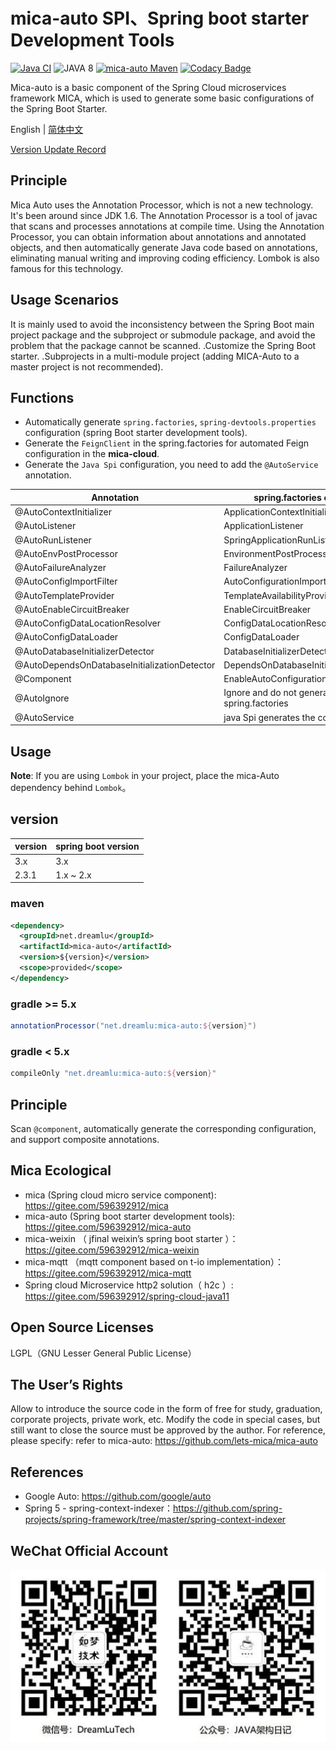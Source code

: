# mica-auto SPI、Spring boot starter Development Tools
[![Java CI](https://github.com/lets-mica/mica-auto/workflows/Java%20CI/badge.svg)](https://github.com/lets-mica/mica-auto/actions)
![JAVA 8](https://img.shields.io/badge/JDK-1.8+-brightgreen.svg)
[![mica-auto Maven](https://img.shields.io/maven-central/v/net.dreamlu/mica-auto.svg?style=flat-square)](https://mvnrepository.com/artifact/net.dreamlu/mica-auto)
[![Codacy Badge](https://app.codacy.com/project/badge/Grade/681f9f08bc3d4b799f843eb2ff8be287)](https://www.codacy.com/gh/lets-mica/mica-auto/dashboard?utm_source=github.com&amp;utm_medium=referral&amp;utm_content=lets-mica/mica-auto&amp;utm_campaign=Badge_Grade)

Mica-auto is a basic component of the Spring Cloud microservices framework MICA, which is used to generate some basic configurations of the Spring Boot Starter.

English | [简体中文](README.md)

[Version Update Record](CHANGELOG.md)

## Principle
Mica Auto uses the Annotation Processor, which is not a new technology. It's been around since JDK 1.6. The Annotation Processor is a tool of javac that scans and processes annotations at compile time. Using the Annotation Processor, you can obtain information about annotations and annotated objects, and then automatically generate Java code based on annotations, eliminating manual writing and improving coding efficiency. Lombok is also famous for this technology.

## Usage Scenarios
It is mainly used to avoid the inconsistency between the Spring Boot main project package and the subproject or submodule package, and avoid the problem that the package cannot be scanned.
.Customize the Spring Boot starter.
.Subprojects in a multi-module project (adding MICA-Auto to a master project is not recommended).

## Functions
- Automatically generate `spring.factories`, `spring-devtools.properties` configuration (spring Boot starter development tools).
- Generate the `FeignClient` in the spring.factories for automated Feign configuration in the **mica-cloud**. 
- Generate the `Java Spi` configuration, you need to add the `@AutoService` annotation.

| Annotation                      | spring.factories or Spi key     |
| ------------------------------- | ------------------------------- |
| @AutoContextInitializer         | ApplicationContextInitializer   |
| @AutoListener                   | ApplicationListener             |
| @AutoRunListener                | SpringApplicationRunListener    |
| @AutoEnvPostProcessor           | EnvironmentPostProcessor        |
| @AutoFailureAnalyzer            | FailureAnalyzer                 |
| @AutoConfigImportFilter         | AutoConfigurationImportFilter   |
| @AutoTemplateProvider           | TemplateAvailabilityProvider    |
| @AutoEnableCircuitBreaker       | EnableCircuitBreaker            |
| @AutoConfigDataLocationResolver | ConfigDataLocationResolver      |
| @AutoConfigDataLoader           | ConfigDataLoader                |
| @AutoDatabaseInitializerDetector | DatabaseInitializerDetector         |
| @AutoDependsOnDatabaseInitializationDetector | DependsOnDatabaseInitializationDetector         |
| @Component                      | EnableAutoConfiguration         |
| @AutoIgnore                     | Ignore and do not generate to spring.factories |
| @AutoService                    | java Spi generates the configuration |

## Usage
**Note**: If you are using `Lombok` in your project, place the mica-Auto dependency behind `Lombok`。

## version
| version   | spring boot version |
|-------|----------------|
| 3.x   | 3.x            |
| 2.3.1 | 1.x ~ 2.x      |


### maven
```xml
<dependency>
  <groupId>net.dreamlu</groupId>
  <artifactId>mica-auto</artifactId>
  <version>${version}</version>
  <scope>provided</scope>
</dependency>
```

### gradle >= 5.x
```gradle
annotationProcessor("net.dreamlu:mica-auto:${version}")
```

### gradle < 5.x
```gradle
compileOnly "net.dreamlu:mica-auto:${version}"
```

## Principle
Scan `@component`, automatically generate the corresponding configuration, and support composite annotations.

## Mica Ecological

- mica (Spring cloud micro service component): https://gitee.com/596392912/mica
- mica-auto (Spring boot starter development tools): https://gitee.com/596392912/mica-auto
- mica-weixin （ jfinal weixin’s spring boot starter ）：https://gitee.com/596392912/mica-weixin
- mica-mqtt （mqtt component based on t-io implementation）：https://gitee.com/596392912/mica-mqtt
- Spring cloud Microservice  http2 solution（ h2c ）: https://gitee.com/596392912/spring-cloud-java11

## Open Source Licenses

LGPL（GNU Lesser General Public License）

## The User’s Rights

Allow to introduce the source code in the form of free for study, graduation, corporate projects, private work, etc.
Modify the code in special cases, but still want to close the source must be approved by the author.
For reference, please specify: refer to mica-auto: https://github.com/lets-mica/mica-auto

## References

- Google Auto: https://github.com/google/auto
- Spring 5 - spring-context-indexer：https://github.com/spring-projects/spring-framework/tree/master/spring-context-indexer

## WeChat Official Account

![dreamlu](docs/dreamlu-weixin.jpg)